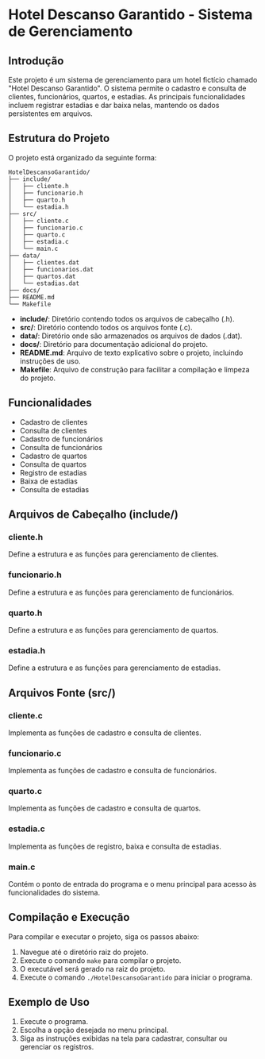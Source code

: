# Hotel Descanso Garantido - Sistema de Gerenciamento

## Introdução

Este projeto é um sistema de gerenciamento para um hotel fictício chamado "Hotel Descanso Garantido". O sistema permite o cadastro e consulta de clientes, funcionários, quartos, e estadias. As principais funcionalidades incluem registrar estadias e dar baixa nelas, mantendo os dados persistentes em arquivos.

## Estrutura do Projeto

O projeto está organizado da seguinte forma:

```
HotelDescansoGarantido/
├── include/
│   ├── cliente.h
│   ├── funcionario.h
│   ├── quarto.h
│   └── estadia.h
├── src/
│   ├── cliente.c
│   ├── funcionario.c
│   ├── quarto.c
│   ├── estadia.c
│   └── main.c
├── data/
│   ├── clientes.dat
│   ├── funcionarios.dat
│   ├── quartos.dat
│   └── estadias.dat
├── docs/
├── README.md
└── Makefile
```

- **include/**: Diretório contendo todos os arquivos de cabeçalho (.h).
- **src/**: Diretório contendo todos os arquivos fonte (.c).
- **data/**: Diretório onde são armazenados os arquivos de dados (.dat).
- **docs/**: Diretório para documentação adicional do projeto.
- **README.md**: Arquivo de texto explicativo sobre o projeto, incluindo instruções de uso.
- **Makefile**: Arquivo de construção para facilitar a compilação e limpeza do projeto.

## Funcionalidades

- Cadastro de clientes
- Consulta de clientes
- Cadastro de funcionários
- Consulta de funcionários
- Cadastro de quartos
- Consulta de quartos
- Registro de estadias
- Baixa de estadias
- Consulta de estadias

## Arquivos de Cabeçalho (include/)

### cliente.h

Define a estrutura e as funções para gerenciamento de clientes.

### funcionario.h

Define a estrutura e as funções para gerenciamento de funcionários.

### quarto.h

Define a estrutura e as funções para gerenciamento de quartos.

### estadia.h

Define a estrutura e as funções para gerenciamento de estadias.

## Arquivos Fonte (src/)

### cliente.c

Implementa as funções de cadastro e consulta de clientes.

### funcionario.c

Implementa as funções de cadastro e consulta de funcionários.

### quarto.c

Implementa as funções de cadastro e consulta de quartos.

### estadia.c

Implementa as funções de registro, baixa e consulta de estadias.

### main.c

Contém o ponto de entrada do programa e o menu principal para acesso às funcionalidades do sistema.

## Compilação e Execução

Para compilar e executar o projeto, siga os passos abaixo:

1. Navegue até o diretório raiz do projeto.
2. Execute o comando `make` para compilar o projeto.
3. O executável será gerado na raiz do projeto.
4. Execute o comando `./HotelDescansoGarantido` para iniciar o programa.

## Exemplo de Uso

1. Execute o programa.
2. Escolha a opção desejada no menu principal.
3. Siga as instruções exibidas na tela para cadastrar, consultar ou gerenciar os registros.


